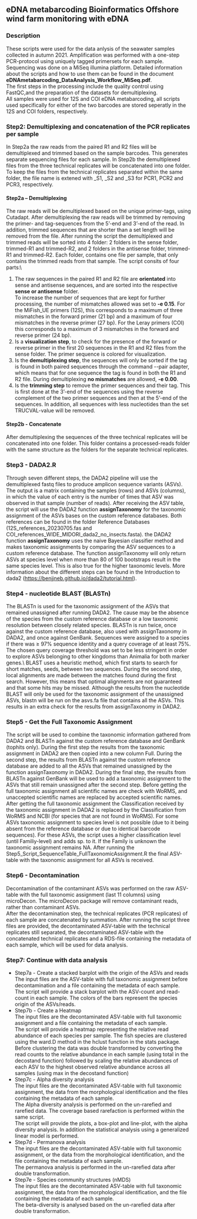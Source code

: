## eDNA metabarcoding Bioinformatics Offshore wind farm monitoring with eDNA
### Description
These scripts were used for the data anlysis of the seawater samples collected in autumn 2021. 
Amplification was performed with a one-step PCR-protocol using uniquely tagged primersets for each sample. Sequencing was done on a MiSeq illumina platform.
Detailed information about the scripts and how to use them can be found in the document **eDNAmetabarcoding_DataAnalysis_Workflow_MiSeq.pdf**.\
The first steps in the processing include the quality control using FastQC,and the preparation of the datasets for demultiplexing.\
All samples were used for 12S and COI eDNA metabarcoding, all scripts used specifically for either of the two barcodes are stored seperatly in the 12S and COI folders, respectively. 

### Step2: Demultiplexing and concatenation of the PCR replicates per sample
In Step2a the raw reads from the paired R1 and R2 files will be demultiplexed and trimmed based on the sample barcodes. This generates separate sequencing files for each sample. In Step2b the demultiplexed files from the three technical replicates will be concatenated into one folder. To keep the files from the technical replicates separated within the same folder, the file name is extened with _S1, _S2 and _S3 for PCR1, PCR2 and PCR3, respectively.
#### Step2a – Demultiplexing
The raw reads will be demultiplexed based on the unique primer-tags, using Cutadapt. After demultiplexing the raw reads will be trimmed by removing the primer- and tag-sequences from the 5’-end and 3’-end of the read. In addition, trimmed sequences that are shorter than a set length will be removed from the file.
After running the script the demultiplexed and trimmed reads will be sorted into 4 folder: 2 folders in the sense folder, trimmed-R1 and trimmed-R2, and 2 folders in the antisense folder, trimmed-R1 and trimmed-R2. Each folder, contains one file per sample, that only contains the trimmed reads from that sample.
The script consits of four parts:\
1. The raw sequences in the paired R1 and R2 file are **orientated** into sense and antisense sequences, and are sorted into the respective **sense or antisense** folder.\
To increase the number of sequences that are kept for further processing, the number of mismatches allowed was set to **-e 0.15**. For the MiFish_UE primers (12S), this corresponds to a maximum of three mismatches in the forward primer (21 bp) and a maximum of four mismatches in the reverse primer (27 bp). For the Leray primers (COI) this corresponds to a maximum of 3 mismatches in the forward and reverse primer (24 bp).
2. Is a **visualization step**, to check for the presence of the forward or reverse primer in the first 20 sequences in the R1 and R2 files from the sense folder. The primer sequence is colored for visualization.
3. Is the **demultiplexing step**, the sequences will only be sorted if the tag is found in both paired sequences through the command --pair adapter, which means that for one sequence the tag is found in both the R1 and R2 file. During demultiplexing **no mismatches** are allowed, **-e 0.00**.
4. Is the **trimming step** to remove the primer sequences and their tag. This is first done at the 3’-end of the sequences using the reverse complement of the two primer sequences and then at the 5’-end of the sequences. In addition, all sequences with less nucleotides than the set TRUCVAL-value will be removed.
#### Step2b - Concatenate
After demultiplexing the sequences of the three technical replicates will be concatenated into one folder. This folder contains a processed-reads folder with the same structure as the folders for the separate technical replicates.

### Step3 - DADA2.R
Through seven different steps, the DADA2 pipeline will use the demultiplexed fastq files to produce amplicon sequence variants (ASVs). The output is a matrix containing the samples (rows) and ASVs (columns), in which the value of each entry is the number of times that ASV was observed in that sample (number of reads). After receiving the ASV table, the script will use the DADA2 function **assignTaxonomy** for the taxonomic assignment of the ASVs bases on the custom reference databases. Both references can be found in the folder Reference Databases (12S_references_20230705.fas and COI_references_WIDE_MIDORI_dada2_no_insects.fasta). the DADA2 function **assignTaxonomy** uses the naive Bayesian classifier method and makes taxonomic assignments by comparing the ASV sequences to a custom reference database. The function assignTaxonomy will only return ASVs at species level when more than 80 of 100 bootstraps result in the same species level. This is also true for the higher taxonomic levels.
More information about the different steps can be found in the Introduction to dada2 (https://benjjneb.github.io/dada2/tutorial.html).

### Step4 - nucleotide BLAST (BLASTn)
The BLASTn is used for the taxonomic assignment of the ASVs that remained unassigned after running DADA2. The cause may be the absence of the species from the custom reference database or a low taxonomic resolution between closely related species. BLASTn is run twice, once against the custom reference database, also used with assignTaxonomy in DADA2, and once against GenBank. Sequences were assigned to a species if there was ≥ 97% sequence identity and a query coverage of at least 75%. The chosen query coverage threshold was set to be less stringent in order to explore ASVs belonging to other kingdoms than Animalia for both marker genes.\ 
BLAST uses a heuristic method, which first starts to search for short matches, seeds, between two sequences. During the second step, local alignments are made between the matches found during the first search. However, this means that optimal alignments are not guaranteed and that some hits may be missed. Although the results from the nucleotide BLAST will only be used for the taxonomic assignment of the unassigned ASVs, blastn will be run on the asvs.fa file that contains all the ASVs. This results in an extra check for the results from assignTaxonomy in DADA2.

### Step5 - Get the Full Taxonomic Assignment
The script will be used to combine the taxonomic information gathered from DADA2 and BLASTn against the custom reference database and GenBank (tophits only).
During the first step the results from the taxonomic assignment in DADA2 are then copied into a new column Full. During the second step, the results from BLASTn against the custom reference database are added to all the ASVs that remained unassigned by the function assignTaxonomy in DADA2. During the final step, the results from BLASTn against GenBank will be used to add a taxonomic assignment to the ASVs that still remain unassigned after the second step.
Before getting the full taxonomic assignment all scientific names are check with WoRMS, and unaccepted scientific names are replaced by accepted scientific names. After getting the full taxonomic assignment the Classification received by the taxonomic assignment in DADA2 is replaced by the Classification from WoRMS and NCBI (for species that are not found in WoRMS).
For some ASVs taxonomic assignment to species level is not possible (due to it being absent from the reference database or due to identical barcode sequences). For these ASVs, the script uses a higher classification level (until Familiy-level) and adds sp. to it. If the Family is unknown the taxonomic assignment remains NA.
After running the Step5_Script_SequenceTable_FullTaxonomicAssignment.R the final ASV-table with the taxonomic assignment for all ASVs is received. 

### Step6 - Decontamination
Decontamination of the contaminant ASVs was performed on the raw ASV-table with the full taxonomic assignment (last 11 columns) using microDecon. The microDecon package will remove contaminant reads, rather than contaminant ASVs.\
After the decontamination step, the technical replicates (PCR replicates) of each sample are concatenated by summation. 
After running the script three files are provided, the decontaminated ASV-table with the technical replicates still separated, the decontaminated ASV-table with the concatenated technical replicates and a RDS-file containing the metadata of each sample, which will be used for data analysis.
 
### Step7: Continue with data analysis
- Step7a -  Create a stacked barplot with the origin of the ASVs and reads\
The input files are the ASV-table with full taxonomic assignment before decontamination and a file containing the metadata of each sample.\
The script will provide a stack barplot with the ASV-count and read-count in each sample. The colors of the bars represent the species origin of the ASVs/reads.
- Step7b - Create a Heatmap\
The input files are the decontaminated ASV-table with full taxonomic assignment and a file containing the metadata of each sample.\
The script will provide a heatmap representing the relative read abundance of each species per sample. The fish species are clustered using the ward.D method in the hclust function in the stats package. Before clustering the data was double transformed by converting the read counts to the relative abundance in each sample (using total in the decostand function) followed by scaling the relative abundances of each ASV to the highest observed relative abundance across all samples (using max in the decostand function)
- Step7c - Alpha diversity analysis\
The input files are the decontaminated ASV-table with full taxonomic assignment, the data from the morphological identification and the files containing the metadata of each sample.\
The Alpha diversity analysis is performed on the un-rarefied and rarefied data. The coverage based rarefaction is performed within the same script.\
The script will provide the plots, a box-plot and line-plot, with the alpha diversity analysis. In addition the statistical analysis using a generalized linear model is performed. 
- Step7d - Permanova analysis\
The input files are the decontaminated ASV-table with full taxonomic assignment, or the data from the morphological identification, and the file containing the metadata of each sample.\
The permanova analysis is performed in the un-rarefied data after double transformation. 
- Step7e - Species community structures (nMDS)\
The input files are the decontaminated ASV-table with full taxonomic assignment, the data from the morphological identification, and the file containing the metadata of each sample.\
The beta-diversity is analysed based on the un-rarefied data after double transformation.



